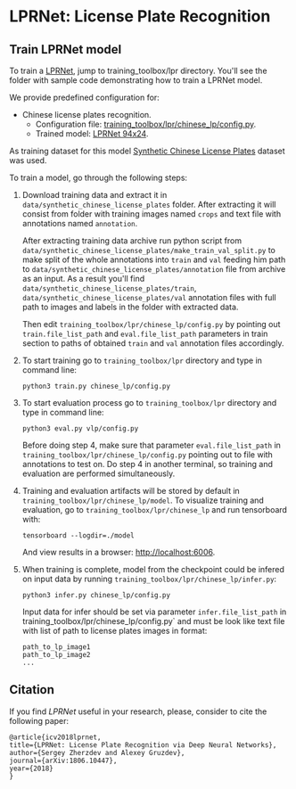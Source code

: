 # LPRNet: License Plate Recognition 


## Train LPRNet model

To train a [LPRNet](https://arxiv.org/abs/1806.10447), jump to
training_toolbox/lpr directory. You'll see the folder with sample code
demonstrating how to train a LPRNet model.

We provide predefined configuration for: 
* Chinese license plates recognition.
  - Configuration file: [training_toolbox/lpr/chinese_lp/config.py](chinese_lp/config.py).
  - Trained model: [LPRNet 94x24](https://download.01.org/openvinotoolkit/training_toolbox_tensorflow/models/lpr/chinese_lp/license-plate-recognition-barrier-0007.zip).

As training dataset for this model [Synthetic Chinese License Plates](https://download.01.org/openvinotoolkit/training_toolbox_tensorflow/datasets/Synthetic_Chinese_License_Plates.tar.gz) dataset was used.
  
To train a model, go through the following steps:

1. Download training data and extract it in `data/synthetic_chinese_license_plates` folder. After extracting it will 
    consist from folder with training images named `crops` and text file with annotations named `annotation`. 
    
    After extracting training data archive run python script from 
    `data/synthetic_chinese_license_plates/make_train_val_split.py` to make split of 
    the whole annotations into `train` and `val` feeding him path to `data/synthetic_chinese_license_plates/annotation` 
    file from archive as an input. As a result you'll find `data/synthetic_chinese_license_plates/train`, 
    `data/synthetic_chinese_license_plates/val` annotation files with full path to images and labels in the folder 
    with extracted data.

    Then edit `training_toolbox/lpr/chinese_lp/config.py` by pointing out 
    `train.file_list_path` and `eval.file_list_path` 
    parameters in train section to paths of obtained `train` and `val` 
    annotation files accordingly.

2. To start training go to `training_toolbox/lpr` directory and type in command line:

    ```
    python3 train.py chinese_lp/config.py
    ```

3. To start evaluation process go to `training_toolbox/lpr` directory and type
    in command line:

    ```
    python3 eval.py vlp/config.py
    ```

    Before doing step 4, make sure that parameter `eval.file_list_path` in 
    `training_toolbox/lpr/chinese_lp/config.py` pointing out to file with 
    annotations to test on. Do step 4 in another terminal, so training and 
    evaluation are performed simultaneously.
    

4. Training and evaluation artifacts will be stored by default in
    `training_toolbox/lpr/chinese_lp/model`.  To visualize training and evaluation, go to
    `training_toolbox/lpr/chinese_lp` and run tensorboard with:

    ```
    tensorboard --logdir=./model
    ```

    And view results in a browser: [http://localhost:6006](http://localhost:6006).

6. When training is complete, model from the checkpoint could be infered on
    input data by running `training_toolbox/lpr/chinese_lp/infer.py`:

    ```
    python3 infer.py chinese_lp/config.py
    ```
    Input data for infer should be set via parameter `infer.file_list_path` in 
    training_toolbox/lpr/chinese_lp/config.py` and must be look like text file 
    with list of path to license plates images in format:

    ```
    path_to_lp_image1
    path_to_lp_image2
    ...
    ```

## Citation

If you find *LPRNet* useful in your research, please, consider to cite the following paper:

```
@article{icv2018lprnet,
title={LPRNet: License Plate Recognition via Deep Neural Networks},
author={Sergey Zherzdev and Alexey Gruzdev},
journal={arXiv:1806.10447},
year={2018}
}
```
